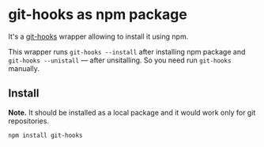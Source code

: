 # git-hooks as npm package

It's a [git-hooks](https://github.com/icefox/git-hooks) wrapper allowing to install it using npm.

This wrapper runs `git-hooks --install` after installing npm package and `git-hooks --unistall` — after unsitalling. So you need run `git-hooks` manually.

## Install
**Note.** It should be installed as a local package and it would work only for git repositories.
```
npm install git-hooks
```
